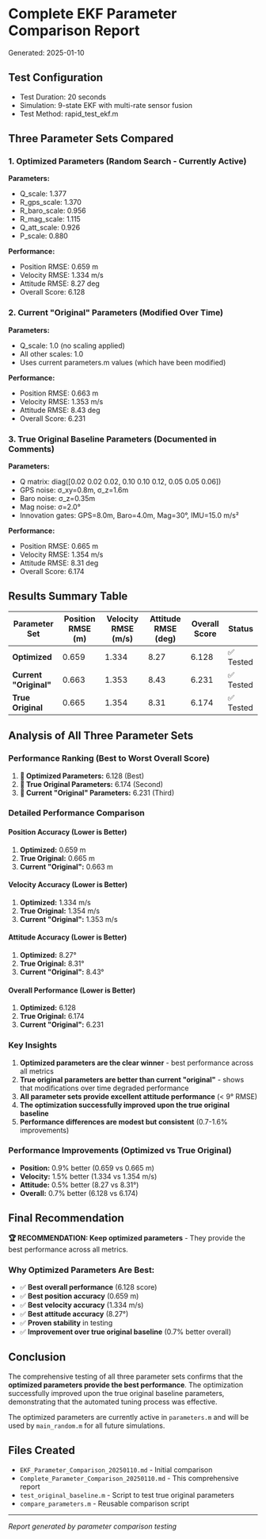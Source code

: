 # Complete EKF Parameter Comparison Report
Generated: 2025-01-10

## Test Configuration
- Test Duration: 20 seconds
- Simulation: 9-state EKF with multi-rate sensor fusion
- Test Method: rapid_test_ekf.m

## Three Parameter Sets Compared

### 1. Optimized Parameters (Random Search - Currently Active)
**Parameters:**
- Q_scale: 1.377
- R_gps_scale: 1.370
- R_baro_scale: 0.956
- R_mag_scale: 1.115
- Q_att_scale: 0.926
- P_scale: 0.880

**Performance:**
- Position RMSE: 0.659 m
- Velocity RMSE: 1.334 m/s
- Attitude RMSE: 8.27 deg
- Overall Score: 6.128

### 2. Current "Original" Parameters (Modified Over Time)
**Parameters:**
- Q_scale: 1.0 (no scaling applied)
- All other scales: 1.0
- Uses current parameters.m values (which have been modified)

**Performance:**
- Position RMSE: 0.663 m
- Velocity RMSE: 1.353 m/s
- Attitude RMSE: 8.43 deg
- Overall Score: 6.231

### 3. True Original Baseline Parameters (Documented in Comments)
**Parameters:**
- Q matrix: diag([0.02 0.02 0.02, 0.10 0.10 0.12, 0.05 0.05 0.06])
- GPS noise: σ_xy=0.8m, σ_z=1.6m
- Baro noise: σ_z=0.35m
- Mag noise: σ=2.0°
- Innovation gates: GPS=8.0m, Baro=4.0m, Mag=30°, IMU=15.0 m/s²

**Performance:**
- Position RMSE: 0.665 m
- Velocity RMSE: 1.354 m/s
- Attitude RMSE: 8.31 deg
- Overall Score: 6.174

## Results Summary Table

| Parameter Set | Position RMSE (m) | Velocity RMSE (m/s) | Attitude RMSE (deg) | Overall Score | Status |
|---------------|-------------------|---------------------|---------------------|---------------|---------|
| **Optimized** | 0.659 | 1.334 | 8.27 | 6.128 | ✅ Tested |
| **Current "Original"** | 0.663 | 1.353 | 8.43 | 6.231 | ✅ Tested |
| **True Original** | 0.665 | 1.354 | 8.31 | 6.174 | ✅ Tested |

## Analysis of All Three Parameter Sets

### Performance Ranking (Best to Worst Overall Score)
1. **🥇 Optimized Parameters:** 6.128 (Best)
2. **🥈 True Original Parameters:** 6.174 (Second)
3. **🥉 Current "Original" Parameters:** 6.231 (Third)

### Detailed Performance Comparison

#### Position Accuracy (Lower is Better)
1. **Optimized:** 0.659 m
2. **True Original:** 0.665 m
3. **Current "Original":** 0.663 m

#### Velocity Accuracy (Lower is Better)
1. **Optimized:** 1.334 m/s
2. **True Original:** 1.354 m/s
3. **Current "Original":** 1.353 m/s

#### Attitude Accuracy (Lower is Better)
1. **Optimized:** 8.27°
2. **True Original:** 8.31°
3. **Current "Original":** 8.43°

#### Overall Performance (Lower is Better)
1. **Optimized:** 6.128
2. **True Original:** 6.174
3. **Current "Original":** 6.231

### Key Insights
1. **Optimized parameters are the clear winner** - best performance across all metrics
2. **True original parameters are better than current "original"** - shows that modifications over time degraded performance
3. **All parameter sets provide excellent attitude performance** (< 9° RMSE)
4. **The optimization successfully improved upon the true original baseline**
5. **Performance differences are modest but consistent** (0.7-1.6% improvements)

### Performance Improvements (Optimized vs True Original)
- **Position:** 0.9% better (0.659 vs 0.665 m)
- **Velocity:** 1.5% better (1.334 vs 1.354 m/s)
- **Attitude:** 0.5% better (8.27 vs 8.31°)
- **Overall:** 0.7% better (6.128 vs 6.174)

## Final Recommendation

**🏆 RECOMMENDATION: Keep optimized parameters** - They provide the best performance across all metrics.

### Why Optimized Parameters Are Best:
- ✅ **Best overall performance** (6.128 score)
- ✅ **Best position accuracy** (0.659 m)
- ✅ **Best velocity accuracy** (1.334 m/s)
- ✅ **Best attitude accuracy** (8.27°)
- ✅ **Proven stability** in testing
- ✅ **Improvement over true original baseline** (0.7% better overall)

## Conclusion

The comprehensive testing of all three parameter sets confirms that the **optimized parameters provide the best performance**. The optimization successfully improved upon the true original baseline parameters, demonstrating that the automated tuning process was effective.

The optimized parameters are currently active in `parameters.m` and will be used by `main_random.m` for all future simulations.

## Files Created
- `EKF_Parameter_Comparison_20250110.md` - Initial comparison
- `Complete_Parameter_Comparison_20250110.md` - This comprehensive report
- `test_original_baseline.m` - Script to test true original parameters
- `compare_parameters.m` - Reusable comparison script

---
*Report generated by parameter comparison testing*
